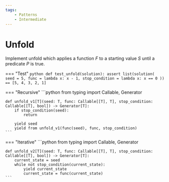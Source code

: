 ```yaml
---
tags:
    - Patterns
    - Intermediate
---
```


# Unfold

Implement unfold which applies a function $F$ to a starting value $S$ until a predicate $P$ is true. 


=== "Test"
    ```python
    def test_unfold(solution):
        assert list(solution(
            seed = 5,
            func = lambda x: x - 1,
            stop_condition = lambda x: x == 0
        )) == [5, 4, 3, 2, 1]
    ```

=== "Recursive"
    ```python
    from typing import Callable, Generator

    def unfold_v1[T](seed: T, func: Callable[[T], T], stop_condition: Callable[[T], bool]) -> Generator[T]:
        if stop_condition(seed):
            return
        
        yield seed
        yield from unfold_v1(func(seed), func, stop_condition)
    ```

=== "Iterative"
    ```python
    from typing import Callable, Generator
    
    def unfold_v2[T](seed: T, func: Callable[[T], T], stop_condition: Callable[[T], bool]) -> Generator[T]:
        current_state = seed
        while not stop_condition(current_state):
            yield current_state
            current_state = func(current_state)
    ```
